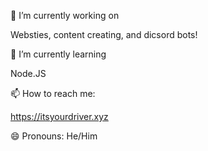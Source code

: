 🔭 I’m currently working on

Websties, content creating, and dicsord bots!

🌱 I’m currently learning

Node.JS

📫 How to reach me:

https://itsyourdriver.xyz

😄 Pronouns: He/Him

